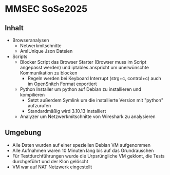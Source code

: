 # MMSEC SoSe2025

## Inhalt
- Browseranalysen
    - Netwerkmitschnitte
    - AmIUnique Json Dateien
- Scripts
    - Blocker Script das Browser Starter (Browser muss im Script angepasst werden) und iptables anspricht um unerwünschte Kommunikation zu blocken
        - Regeln werden bei Keyboard Interrupt (strg+c, control+c) auch im OpenSnitch Format exportiert
    - Python Installer um python auf Debian zu installieren und kompilieren
        - Setzt außerdem Symlink um die installierte Version mit "python" aufzurufen
        - Standardmäßig wird 3.10.13 Installiert
    - Analyzer um Netzwerkmitschnitte von Wireshark zu analysieren

## Umgebung
- Alle Daten wurden auf einer speziellen Debian VM aufgenommen
- Alle Aufnahmen waren 10 Minuten lang bis auf das Grundrauschen
- Für Testdurchführungen wurde die Urpsrüngliche VM geklont, die Tests durchgeführt und der Klon gelöscht
- VM war auf NAT Netzwerk eingestellt
